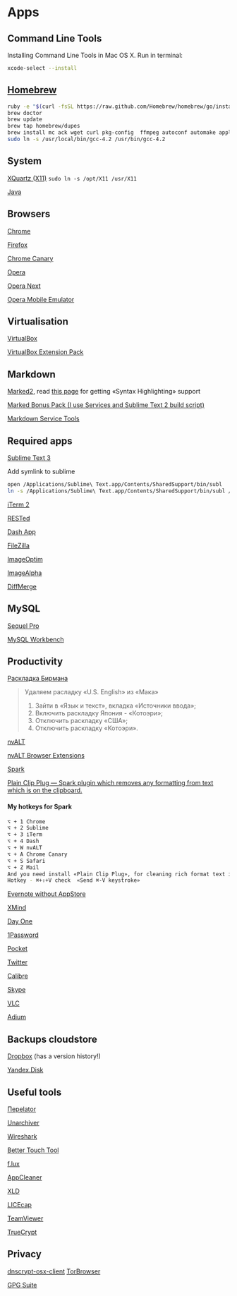 # Apps

## Command Line Tools

Installing Command Line Tools in Mac OS X. Run in terminal:
```bash
xcode-select --install
```


## [Homebrew](http://mxcl.github.com/homebrew/)

``` bash
ruby -e "$(curl -fsSL https://raw.github.com/Homebrew/homebrew/go/install)"
brew doctor
brew update
brew tap homebrew/dupes
brew install mc ack wget curl pkg-config  ffmpeg autoconf automake apple-gcc42 git git-flow htop mc 
sudo ln -s /usr/local/bin/gcc-4.2 /usr/bin/gcc-4.2
```


## System
[XQuartz (X11)](http://xquartz.macosforge.org/trac/wiki)
<code>sudo ln -s /opt/X11 /usr/X11</code>

[Java](http://www.java.com/en/download/mac_download.jsp?locale=en)


## Browsers
[Chrome](https://www.google.com/intl/en/chrome/browser/)

[Firefox](http://www.mozilla.org/en-US/firefox/beta/)

[Chrome Canary](https://www.google.com/intl/en/chrome/browser/canary.html)

[Opera](http://www.opera.com/en/)

[Opera Next](http://www.opera.com/next/)

[Opera Mobile Emulator](http://www.opera.com/en/developer/mobile-emulator)


## Virtualisation

[VirtualBox](https://www.virtualbox.org/wiki/Downloads)

[VirtualBox Extension Pack](https://www.virtualbox.org/wiki/Downloads)


## Markdown

[Marked2](http://marked2app.com), read [this page](http://markedapp.com/help/Special_Features/For_Programmers.html) for getting «Syntax Highlighting» support

[Marked Bonus Pack (I use Services and Sublime Text 2 build script)](http://support.markedapp.com/kb/how-to-tips-and-tricks/marked-bonus-pack-scripts-commands-and-bundles)

[Markdown Service Tools](http://brettterpstra.com/projects/markdown-service-tools/)


## Required apps

[Sublime Text 3](http://www.sublimetext.com/)

Add symlink to sublime
```bash
open /Applications/Sublime\ Text.app/Contents/SharedSupport/bin/subl
ln -s /Applications/Sublime\ Text.app/Contents/SharedSupport/bin/subl /usr/local/bin/subl
```

[iTerm 2](http://iterm2.com/)

[RESTed](https://itunes.apple.com/us/app/rested-simple-http-requests/id421879749)

[Dash App](http://kapeli.com/dash)

[FileZilla](https://filezilla-project.org/download.php?type=client)

[ImageOptim](http://imageoptim.com)

[ImageAlpha](http://pngmini.com)

[DiffMerge](https://sourcegear.com/diffmerge/downloads.php)


## MySQL

[Sequel Pro](http://www.sequelpro.com/download)

[MySQL Workbench](http://www.mysql.com/products/workbench/)


## Productivity

[Раскладка Бирмана](http://ilyabirman.ru/projects/typography-layout/)  

> Удаляем расладку «U.S. English» из «Мака»
> 1. Зайти в «Язык и текст», вкладка «Источники ввода»;
> 2. Включить раскладку Япония - «Котоэри»;
> 3. Отключить раскладку «США»;
> 4. Отключить раскладку «Котоэри».

[nvALT](http://brettterpstra.com/projects/nvalt/)

[nvALT Browser Extensions](http://elasticthreads.tumblr.com/post/8212672178/nvit-chrome-and-safari-extensions-for-nvalt)

[Spark](http://www.shadowlab.org/softwares/spark.php)

[Plain Clip Plug —  Spark plugin which removes any formatting from text which is on the clipboard.](http://www.bluem.net/files/Plain-Clip-Plug.dmg)


#### My hotkeys for Spark

```bash
⌥ + 1 Chrome
⌥ + 2 Sublime
⌥ + 3 iTerm
⌥ + 4 Dash
⌥ + W nvALT
⌥ + A Chrome Canary
⌥ + S Safari
⌥ + Z Mail
And you need install «Plain Clip Plug», for cleaning rich format text in a clipboard.
Hotkey - ⌘+⇧+V check  «Send ⌘-V keystroke»
```



[Evernote without AppStore](http://www.macupdate.com/app/mac/27456/evernote)

[XMind](http://www.xmind.net/download/)

[Day One](http://dayoneapp.com/)

[1Password](https://agilebits.com/onepassword)

[Pocket](https://itunes.apple.com/ru/app/pocket/id568494494)

[Twitter](https://itunes.apple.com/ru/app/twitter/id409789998)

[Calibre](http://calibre-ebook.com/download_osx)

[Skype](http://www.skype.com/)

[VLC](http://www.videolan.org/vlc/download-macosx.html)

[Adium](https://adium.im/)


## Backups cloudstore

[Dropbox](https://www.dropbox.com/) (has a version history!)

[Yandex.Disk](https://itunes.apple.com/ru/app/andeks.disk/id560459030)


## Useful tools

[Переlator](https://itunes.apple.com/ru/app/perelator/id422107942)

[Unarchiver](http://download.cnet.com/The-Unarchiver/3000-2250_4-10655313.html)

[Wireshark](http://www.wireshark.org/download.html)

[Better Touch Tool](http://blog.boastr.net/?page_id=1722)

[f.lux](http://stereopsis.com/flux/)

[AppCleaner](http://www.freemacsoft.net/appcleaner/)

[XLD](https://www.macupdate.com/app/mac/23430/x-lossless-decoder)

[LICEcap](http://www.cockos.com/licecap/)

[TeamViewer](http://www.teamviewer.com/ru/download/mac.aspx)

[TrueCrypt](http://www.truecrypt.org/downloads)


## Privacy

[dnscrypt-osx-client](http://opendns.github.io/dnscrypt-osx-client/)
[TorBrowser](https://www.torproject.org/download/download-easy.html.en)

[GPG Suite](https://gpgtools.org/)


